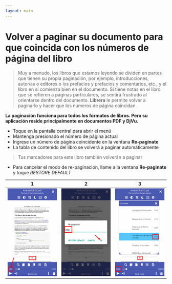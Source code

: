 ```yaml
---
layout: main
---
```


# Volver a paginar su documento para que coincida con los números de página del libro

> Muy a menudo, los libros que estamos leyendo se dividen en partes que tienen su propia paginación, por ejemplo, introducciones, autorías o editores o los prefacios y prefacios y comentarios, etc., y el libro en sí comienza bien en el documento. Si tiene notas en el libro que se refieren a páginas particulares, se sentirá frustrado al orientarse dentro del documento. **Librera** le permite volver a paginarlo y hacer que los números de página coincidan.

**La paginación funciona para todos los formatos de libros. Pero su aplicación reside principalmente en documentos PDF y DjVu.**

* Toque en la pantalla central para abrir el menú
* Mantenga presionado el número de página actual
* Ingrese un número de página coincidente en la ventana **Re-paginate**
* La tabla de contenido del libro se volverá a paginar automáticamente

> Tus marcadores para este libro también volverán a paginar

* Para cancelar el modo de re-paginación, llame a la ventana **Re-paginate** y toque _RESTORE DEFAULT_

|1|2|3|
|-|-|-|
|![](1.png)|![](2.png)|![](3.png)|
